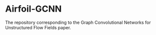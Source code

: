 # Airfoil-GCNN
The repository corresponding to the Graph Convolutional Networks for Unstructured Flow Fields paper.
